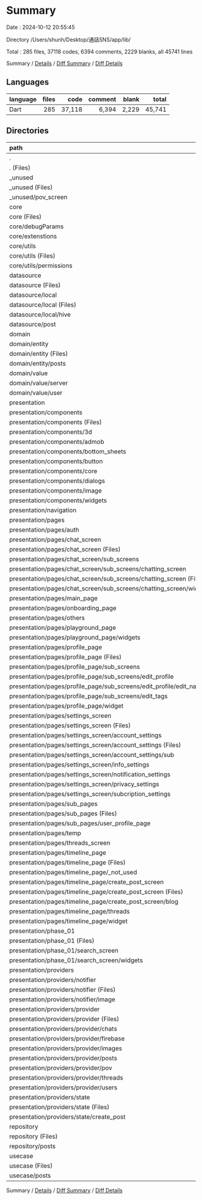 # Summary

Date : 2024-10-12 20:55:45

Directory /Users/shunh/Desktop/通話SNS/app/lib/

Total : 285 files,  37118 codes, 6394 comments, 2229 blanks, all 45741 lines

Summary / [Details](details.md) / [Diff Summary](diff.md) / [Diff Details](diff-details.md)

## Languages
| language | files | code | comment | blank | total |
| :--- | ---: | ---: | ---: | ---: | ---: |
| Dart | 285 | 37,118 | 6,394 | 2,229 | 45,741 |

## Directories
| path | files | code | comment | blank | total |
| :--- | ---: | ---: | ---: | ---: | ---: |
| . | 285 | 37,118 | 6,394 | 2,229 | 45,741 |
| . (Files) | 2 | 604 | 89 | 42 | 735 |
| _unused | 14 | 1,029 | 1,315 | 31 | 2,375 |
| _unused (Files) | 8 | 390 | 951 | 4 | 1,345 |
| _unused/pov_screen | 6 | 639 | 364 | 27 | 1,030 |
| core | 13 | 445 | 64 | 72 | 581 |
| core (Files) | 1 | 1 | 0 | 1 | 2 |
| core/debugParams | 1 | 34 | 0 | 1 | 35 |
| core/extenstions | 3 | 52 | 2 | 8 | 62 |
| core/utils | 8 | 358 | 62 | 62 | 482 |
| core/utils (Files) | 4 | 207 | 58 | 43 | 308 |
| core/utils/permissions | 4 | 151 | 4 | 19 | 174 |
| datasource | 22 | 1,619 | 141 | 213 | 1,973 |
| datasource (Files) | 16 | 1,176 | 123 | 150 | 1,449 |
| datasource/local | 2 | 113 | 12 | 20 | 145 |
| datasource/local (Files) | 1 | 81 | 12 | 15 | 108 |
| datasource/local/hive | 1 | 32 | 0 | 5 | 37 |
| datasource/post | 4 | 330 | 6 | 43 | 379 |
| domain | 20 | 2,671 | 277 | 279 | 3,227 |
| domain/entity | 16 | 2,590 | 277 | 266 | 3,133 |
| domain/entity (Files) | 12 | 2,391 | 226 | 247 | 2,864 |
| domain/entity/posts | 4 | 199 | 51 | 19 | 269 |
| domain/value | 4 | 81 | 0 | 13 | 94 |
| domain/value/server | 2 | 38 | 0 | 8 | 46 |
| domain/value/user | 2 | 43 | 0 | 5 | 48 |
| presentation | 172 | 29,510 | 4,306 | 1,277 | 35,093 |
| presentation/components | 21 | 3,748 | 321 | 191 | 4,260 |
| presentation/components (Files) | 4 | 630 | 34 | 31 | 695 |
| presentation/components/3d | 1 | 99 | 3 | 5 | 107 |
| presentation/components/admob | 4 | 334 | 17 | 39 | 390 |
| presentation/components/bottom_sheets | 5 | 2,058 | 207 | 75 | 2,340 |
| presentation/components/button | 1 | 42 | 0 | 3 | 45 |
| presentation/components/core | 3 | 102 | 7 | 16 | 125 |
| presentation/components/dialogs | 1 | 181 | 0 | 5 | 186 |
| presentation/components/image | 1 | 262 | 52 | 10 | 324 |
| presentation/components/widgets | 1 | 40 | 1 | 7 | 48 |
| presentation/navigation | 3 | 233 | 181 | 24 | 438 |
| presentation/pages | 86 | 21,302 | 2,990 | 609 | 24,901 |
| presentation/pages/auth | 4 | 1,698 | 18 | 23 | 1,739 |
| presentation/pages/chat_screen | 6 | 1,827 | 82 | 60 | 1,969 |
| presentation/pages/chat_screen (Files) | 1 | 352 | 8 | 5 | 365 |
| presentation/pages/chat_screen/sub_screens | 5 | 1,475 | 74 | 55 | 1,604 |
| presentation/pages/chat_screen/sub_screens/chatting_screen | 5 | 1,475 | 74 | 55 | 1,604 |
| presentation/pages/chat_screen/sub_screens/chatting_screen (Files) | 2 | 993 | 60 | 25 | 1,078 |
| presentation/pages/chat_screen/sub_screens/chatting_screen/widgets | 3 | 482 | 14 | 30 | 526 |
| presentation/pages/main_page | 1 | 148 | 1 | 5 | 154 |
| presentation/pages/onboarding_page | 4 | 503 | 31 | 22 | 556 |
| presentation/pages/others | 1 | 377 | 7 | 16 | 400 |
| presentation/pages/playground_page | 2 | 125 | 0 | 10 | 135 |
| presentation/pages/playground_page/widgets | 2 | 125 | 0 | 10 | 135 |
| presentation/pages/profile_page | 15 | 7,061 | 1,197 | 116 | 8,374 |
| presentation/pages/profile_page (Files) | 9 | 4,687 | 1,018 | 97 | 5,802 |
| presentation/pages/profile_page/sub_screens | 5 | 2,054 | 179 | 12 | 2,245 |
| presentation/pages/profile_page/sub_screens/edit_profile | 1 | 0 | 179 | 0 | 179 |
| presentation/pages/profile_page/sub_screens/edit_profile/edit_name | 1 | 0 | 179 | 0 | 179 |
| presentation/pages/profile_page/sub_screens/edit_tags | 4 | 2,054 | 0 | 12 | 2,066 |
| presentation/pages/profile_page/widget | 1 | 320 | 0 | 7 | 327 |
| presentation/pages/settings_screen | 19 | 1,569 | 29 | 71 | 1,669 |
| presentation/pages/settings_screen (Files) | 1 | 357 | 5 | 9 | 371 |
| presentation/pages/settings_screen/account_settings | 4 | 609 | 10 | 21 | 640 |
| presentation/pages/settings_screen/account_settings (Files) | 2 | 421 | 10 | 15 | 446 |
| presentation/pages/settings_screen/account_settings/sub | 2 | 188 | 0 | 6 | 194 |
| presentation/pages/settings_screen/info_settings | 2 | 0 | 0 | 2 | 2 |
| presentation/pages/settings_screen/notification_settings | 5 | 321 | 7 | 21 | 349 |
| presentation/pages/settings_screen/privacy_settings | 4 | 282 | 7 | 15 | 304 |
| presentation/pages/settings_screen/subcription_settings | 3 | 0 | 0 | 3 | 3 |
| presentation/pages/sub_pages | 3 | 1,993 | 510 | 43 | 2,546 |
| presentation/pages/sub_pages (Files) | 1 | 116 | 6 | 7 | 129 |
| presentation/pages/sub_pages/user_profile_page | 2 | 1,877 | 504 | 36 | 2,417 |
| presentation/pages/temp | 3 | 278 | 11 | 33 | 322 |
| presentation/pages/threads_screen | 1 | 363 | 0 | 9 | 372 |
| presentation/pages/timeline_page | 27 | 5,360 | 1,104 | 201 | 6,665 |
| presentation/pages/timeline_page (Files) | 4 | 1,589 | 260 | 52 | 1,901 |
| presentation/pages/timeline_page/_not_used | 3 | 86 | 72 | 8 | 166 |
| presentation/pages/timeline_page/create_post_screen | 9 | 708 | 13 | 45 | 766 |
| presentation/pages/timeline_page/create_post_screen (Files) | 4 | 390 | 5 | 24 | 419 |
| presentation/pages/timeline_page/create_post_screen/blog | 5 | 318 | 8 | 21 | 347 |
| presentation/pages/timeline_page/threads | 3 | 679 | 31 | 23 | 733 |
| presentation/pages/timeline_page/widget | 8 | 2,298 | 728 | 73 | 3,099 |
| presentation/phase_01 | 10 | 1,877 | 232 | 59 | 2,168 |
| presentation/phase_01 (Files) | 9 | 1,254 | 232 | 52 | 1,538 |
| presentation/phase_01/search_screen | 1 | 623 | 0 | 7 | 630 |
| presentation/phase_01/search_screen/widgets | 1 | 623 | 0 | 7 | 630 |
| presentation/providers | 52 | 2,350 | 582 | 394 | 3,326 |
| presentation/providers/notifier | 7 | 447 | 91 | 60 | 598 |
| presentation/providers/notifier (Files) | 3 | 232 | 6 | 31 | 269 |
| presentation/providers/notifier/image | 4 | 215 | 85 | 29 | 329 |
| presentation/providers/provider | 37 | 1,561 | 471 | 280 | 2,312 |
| presentation/providers/provider (Files) | 1 | 24 | 1 | 5 | 30 |
| presentation/providers/provider/chats | 3 | 156 | 2 | 23 | 181 |
| presentation/providers/provider/firebase | 7 | 40 | 5 | 18 | 63 |
| presentation/providers/provider/images | 1 | 47 | 3 | 12 | 62 |
| presentation/providers/provider/posts | 12 | 547 | 188 | 100 | 835 |
| presentation/providers/provider/pov | 1 | 0 | 84 | 0 | 84 |
| presentation/providers/provider/threads | 3 | 74 | 8 | 16 | 98 |
| presentation/providers/provider/users | 9 | 673 | 180 | 106 | 959 |
| presentation/providers/state | 8 | 342 | 20 | 54 | 416 |
| presentation/providers/state (Files) | 5 | 230 | 14 | 30 | 274 |
| presentation/providers/state/create_post | 3 | 112 | 6 | 24 | 142 |
| repository | 21 | 615 | 106 | 154 | 875 |
| repository (Files) | 17 | 483 | 98 | 119 | 700 |
| repository/posts | 4 | 132 | 8 | 35 | 175 |
| usecase | 21 | 625 | 96 | 161 | 882 |
| usecase (Files) | 17 | 498 | 93 | 125 | 716 |
| usecase/posts | 4 | 127 | 3 | 36 | 166 |

Summary / [Details](details.md) / [Diff Summary](diff.md) / [Diff Details](diff-details.md)